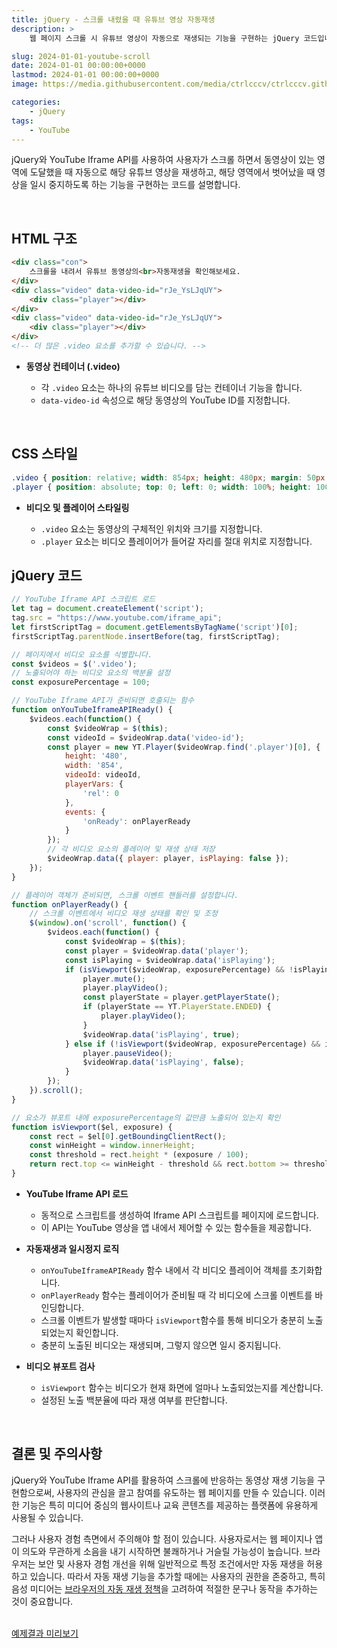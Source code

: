 ```yaml
---
title: jQuery - 스크롤 내렸을 때 유튜브 영상 자동재생
description: >  
    웹 페이지 스크롤 시 유튜브 영상이 자동으로 재생되는 기능을 구현하는 jQuery 코드입니다. 비디오가 뷰포트에 충분히 노출될 때 재생을 시작하고, 뷰포트 영역을 벗어나면 일시 중지하는 방법을 자세히 설명합니다.

slug: 2024-01-01-youtube-scroll
date: 2024-01-01 00:00:00+0000
lastmod: 2024-01-01 00:00:00+0000
image: https://media.githubusercontent.com/media/ctrlcccv/ctrlcccv.github.io/master/assets/img/post/2024-01-01-youtube-scroll.webp

categories:
    - jQuery
tags:
    - YouTube
---
```

jQuery와 YouTube Iframe API를 사용하여 사용자가 스크롤 하면서 동영상이 있는 영역에 도달했을 때 자동으로 해당 유튜브 영상을 재생하고, 해당 영역에서 벗어났을 때 영상을 일시 중지하도록 하는 기능을 구현하는 코드를 설명합니다.   


<ins class="adsbygoogle"
     style="display:block; text-align:center;"
     data-ad-layout="in-article"
     data-ad-format="fluid"
     data-ad-client="ca-pub-8535540836842352"
     data-ad-slot="2974559225"></ins>
<script>
     (adsbygoogle = window.adsbygoogle || []).push({});
</script>

<br>

## HTML 구조

```html
<div class="con">
    스크롤을 내려서 유튜브 동영상의<br>자동재생을 확인해보세요.
</div>
<div class="video" data-video-id="rJe_YsLJqUY">
    <div class="player"></div>
</div>
<div class="video" data-video-id="rJe_YsLJqUY">
    <div class="player"></div>
</div>
<!-- 더 많은 .video 요소를 추가할 수 있습니다. -->
```
- **동영상 컨테이너 (.video)**

  - 각 `.video` 요소는 하나의 유튜브 비디오를 담는 컨테이너 기능을 합니다. 
  - `data-video-id` 속성으로 해당 동영상의 YouTube ID를 지정합니다.  
<br>

## CSS 스타일

```css
.video { position: relative; width: 854px; height: 480px; margin: 50px auto; } 
.player { position: absolute; top: 0; left: 0; width: 100%; height: 100%; } 
```
- **비디오 및 플레이어 스타일링**

  - `.video` 요소는 동영상의 구체적인 위치와 크기를 지정합니다.
  - `.player` 요소는 비디오 플레이어가 들어갈 자리를 절대 위치로 지정합니다.


<ins class="adsbygoogle"
     style="display:block; text-align:center;"
     data-ad-layout="in-article"
     data-ad-format="fluid"
     data-ad-client="ca-pub-8535540836842352"
     data-ad-slot="2974559225"></ins>
<script>
     (adsbygoogle = window.adsbygoogle || []).push({});
</script>

## jQuery 코드

```js
// YouTube Iframe API 스크립트 로드
let tag = document.createElement('script');
tag.src = "https://www.youtube.com/iframe_api";
let firstScriptTag = document.getElementsByTagName('script')[0];
firstScriptTag.parentNode.insertBefore(tag, firstScriptTag);

// 페이지에서 비디오 요소를 식별합니다.
const $videos = $('.video');
// 노출되어야 하는 비디오 요소의 백분율 설정
const exposurePercentage = 100;

// YouTube Iframe API가 준비되면 호출되는 함수
function onYouTubeIframeAPIReady() {
    $videos.each(function() {
        const $videoWrap = $(this);
        const videoId = $videoWrap.data('video-id');
        const player = new YT.Player($videoWrap.find('.player')[0], {
            height: '480',
            width: '854',
            videoId: videoId,
            playerVars: { 
                'rel': 0 
            },
            events: { 
                'onReady': onPlayerReady 
            }
        });
        // 각 비디오 요소의 플레이어 및 재생 상태 저장
        $videoWrap.data({ player: player, isPlaying: false });
    });
}

// 플레이어 객체가 준비되면, 스크롤 이벤트 핸들러를 설정합니다.
function onPlayerReady() {
    // 스크롤 이벤트에서 비디오 재생 상태를 확인 및 조정
    $(window).on('scroll', function() {
        $videos.each(function() {
            const $videoWrap = $(this);
            const player = $videoWrap.data('player');
            const isPlaying = $videoWrap.data('isPlaying');
            if (isViewport($videoWrap, exposurePercentage) && !isPlaying) { // 재생
                player.mute();
                player.playVideo();
                const playerState = player.getPlayerState();
                if (playerState == YT.PlayerState.ENDED) {
                    player.playVideo();
                }
                $videoWrap.data('isPlaying', true);
            } else if (!isViewport($videoWrap, exposurePercentage) && isPlaying) { // 일시정지
                player.pauseVideo();
                $videoWrap.data('isPlaying', false);
            }
        });
    }).scroll();
}

// 요소가 뷰포트 내에 exposurePercentage의 값만큼 노출되어 있는지 확인
function isViewport($el, exposure) {
    const rect = $el[0].getBoundingClientRect();
    const winHeight = window.innerHeight;
    const threshold = rect.height * (exposure / 100);
    return rect.top <= winHeight - threshold && rect.bottom >= threshold;
}
```
* **YouTube Iframe API 로드**
  * 동적으로 스크립트를 생성하여 Iframe API 스크립트를 페이지에 로드합니다.
  * 이 API는 YouTube 영상을 앱 내에서 제어할 수 있는 함수들을 제공합니다.

* **자동재생과 일시정지 로직**
  * `onYouTubeIframeAPIReady` 함수 내에서 각 비디오 플레이어 객체를 초기화합니다.
  * `onPlayerReady` 함수는 플레이어가 준비될 때 각 비디오에 스크롤 이벤트를 바인딩합니다.
  * 스크롤 이벤트가 발생할 때마다 `isViewport`함수를 통해 비디오가 충분히 노출되었는지 확인합니다.
  * 충분히 노출된 비디오는 재생되며, 그렇지 않으면 일시 중지됩니다.

* **비디오 뷰포트 검사**
  * `isViewport` 함수는 비디오가 현재 화면에 얼마나 노출되었는지를 계산합니다.
  * 설정된 노출 백분율에 따라 재생 여부를 판단합니다.  
<br>


## 결론 및 주의사항
jQuery와 YouTube Iframe API를 활용하여 스크롤에 반응하는 동영상 재생 기능을 구현함으로써, 사용자의 관심을 끌고 참여를 유도하는 웹 페이지를 만들 수 있습니다. 이러한 기능은 특히 미디어 중심의 웹사이트나 교육 콘텐츠를 제공하는 플랫폼에 유용하게 사용될 수 있습니다.  

그러나 사용자 경험 측면에서 주의해야 할 점이 있습니다. 사용자로서는 웹 페이지나 앱이 의도와 무관하게 소음을 내기 시작하면 불쾌하거나 거슬릴 가능성이 높습니다. 브라우저는 보안 및 사용자 경험 개선을 위해 일반적으로 특정 조건에서만 자동 재생을 허용하고 있습니다. 따라서 자동 재생 기능을 추가할 때에는 사용자의 권한을 존중하고, 특히 음성 미디어는 [브라우저의 자동 재생 정책](https://developer.mozilla.org/ko/docs/Web/Media/Autoplay_guide)을 고려하여 적절한 문구나 동작을 추가하는 것이 중요합니다.  
<br>

<div class="btn_wrap">
    <a target="_blank" href="https://ctrlcccv.github.io/ctrlcccv-demo/2024-01-01-youtube-scroll/">예제결과 미리보기</a>
</div>